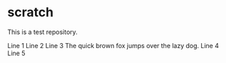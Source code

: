 # scratch

This is a test repository.

Line 1
Line 2
Line 3
The quick brown fox jumps over the lazy dog.
Line 4
Line 5
